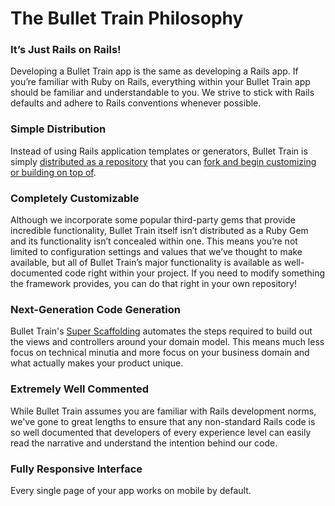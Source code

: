 # The Bullet Train Philosophy

### It’s Just Rails on Rails!
Developing a Bullet Train app is the same as developing a Rails app. If you’re familiar with Ruby on Rails, everything within your Bullet Train app should be familiar and understandable to you. We strive to stick with Rails defaults and adhere to Rails conventions whenever possible.

### Simple Distribution
Instead of using Rails application templates or generators, Bullet Train is simply [distributed as a repository](https://blog.bullettrain.co/how-is-bullet-train-distributed/) that you can [fork and begin customizing or building on top of](/docs/getting-started.md).

### Completely Customizable
Although we incorporate some popular third-party gems that provide incredible functionality, Bullet Train itself isn’t distributed as a Ruby Gem and its functionality isn’t concealed within one. This means you’re not limited to configuration settings and values that we’ve thought to make available, but all of Bullet Train’s major functionality is available as well-documented code right within your project. If you need to modify something the framework provides, you can do that right in your own repository!

### Next-Generation Code Generation
Bullet Train's [Super Scaffolding](/docs/super-scaffolding.md) automates the steps required to build out the views and controllers around your domain model. This means much less focus on technical minutia and more focus on your business domain and what actually makes your product unique.

### Extremely Well Commented
While Bullet Train assumes you are familiar with Rails development norms, we've gone to great lengths to ensure that any non-standard Rails code is so well documented that developers of every experience level can easily read the narrative and understand the intention behind our code.

### Fully Responsive Interface
Every single page of your app works on mobile by default.
